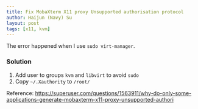 ```yaml
---
title: Fix MobaXterm X11 proxy Unsupported authorisation protocol
author: Haijun (Navy) Su
layout: post
tags: [x11, kvm]
---
```


The error happened when I use `sudo virt-manager`.

### Solution
1. Add user to groups `kvm` and `libvirt` to avoid `sudo`
2. Copy `~/.Xauthority` to `/root/`


Reference:
<https://superuser.com/questions/1563911/why-do-only-some-applications-generate-mobaxterm-x11-proxy-unsupported-authori>
